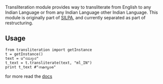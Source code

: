 Transliteration module provides way to transliterate from
English to any Indian Language or from any Indian Language
other Indian Language. This module is originally part of
[SILPA](http://silpa.org.in), and currently separated as part
of restructuring.

## Usage ##
    from transliteration import getInstance
    t = getInstance()
    text = u"ನಮಸ್ಕಾರ"
    t_text = t.transliterate(text, "ml_IN")
    print t_text #"നമസ്കാര"


for more read the [docs](http://transliteration.rtfd.org)
